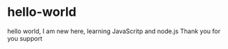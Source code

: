 # hello-world
hello world, I am new here, learning JavaScritp and node.js 
Thank you for you support
